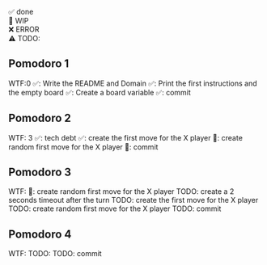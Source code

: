 ✅ done  
🚧 WIP  
❌ ERROR  
⚠ TODO:

## Pomodoro 1

WTF:0
✅: Write the README and Domain
✅: Print the first instructions and the empty board
✅: Create a board variable
✅: commit

## Pomodoro 2

WTF: 3
✅: tech debt
✅: create the first move for the X player
🚧: create random first move for the X player
🚧: commit

## Pomodoro 3

WTF:
🚧: create random first move for the X player
TODO: create a 2 seconds timeout after the turn
TODO: create the first move for the X player
TODO: create random first move for the X player
TODO: commit

## Pomodoro 4

WTF:
TODO:
TODO: commit

